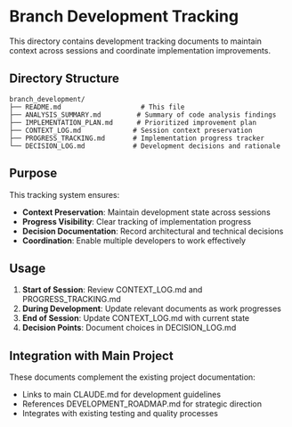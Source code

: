 # Branch Development Tracking

This directory contains development tracking documents to maintain context across sessions and coordinate implementation improvements.

## Directory Structure

```
branch_development/
├── README.md                    # This file
├── ANALYSIS_SUMMARY.md         # Summary of code analysis findings
├── IMPLEMENTATION_PLAN.md      # Prioritized improvement plan
├── CONTEXT_LOG.md             # Session context preservation
├── PROGRESS_TRACKING.md       # Implementation progress tracker
└── DECISION_LOG.md            # Development decisions and rationale
```

## Purpose

This tracking system ensures:
- **Context Preservation**: Maintain development state across sessions
- **Progress Visibility**: Clear tracking of implementation progress
- **Decision Documentation**: Record architectural and technical decisions
- **Coordination**: Enable multiple developers to work effectively

## Usage

1. **Start of Session**: Review CONTEXT_LOG.md and PROGRESS_TRACKING.md
2. **During Development**: Update relevant documents as work progresses
3. **End of Session**: Update CONTEXT_LOG.md with current state
4. **Decision Points**: Document choices in DECISION_LOG.md

## Integration with Main Project

These documents complement the existing project documentation:
- Links to main CLAUDE.md for development guidelines
- References DEVELOPMENT_ROADMAP.md for strategic direction
- Integrates with existing testing and quality processes